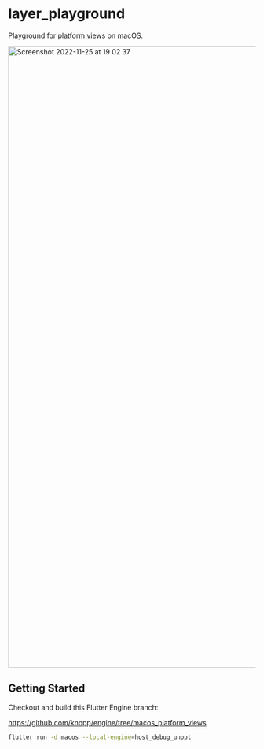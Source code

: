 # layer_playground

Playground for platform views on macOS.

<img width="1262" alt="Screenshot 2022-11-25 at 19 02 37" src="https://user-images.githubusercontent.com/96958/204036877-e06348dd-d250-42fe-8867-2724d2be23b4.png">

## Getting Started

Checkout and build this Flutter Engine branch:

https://github.com/knopp/engine/tree/macos_platform_views

```sh
flutter run -d macos --local-engine=host_debug_unopt
```
